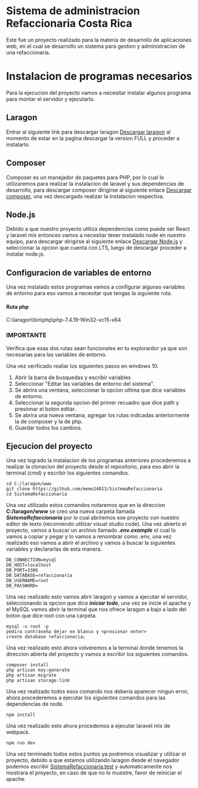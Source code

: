 # Sistema de administracion Refaccionaria Costa Rica
Este fue un proyecto realizado para la materia de desarrollo de aplicaciones web, en el cual se desarrollo un sistema para gestion y administracion de una refaccionaria.

# Instalacion de programas necesarios

Para la ejecucion del proyecto vamos a necesitar instalar algunos programa para montar el servidor y ejecutarlo.

## Laragon
Entrar al siguiente link para descargar laragon [Descargar laragon](https://laragon.org/download/) al momento de estar en la pagina descargar la version FULL y proceder a instalarlo.

## Composer
Composer es un manejador de paquetes para PHP, por lo cual lo utilizaremos para realizar la instalacion de laravel y sus dependencias de desarrollo, para descargar composer dirigirse al siguiente enlace [Descargar composer](https://getcomposer.org/Composer-Setup.exe), una vez descargado realizar la instalacion respectiva.

## Node.js
Debido a que nuestro proyecto utiliza dependencias como puede ser React y laravel mix entonces vamos a necesitar tener instalado node en nuestro equipo, para descargar dirigirse al siguiente enlace [Descargar Node.js](https://nodejs.org/es/) y seleccionar la opcion que cuenta con LTS, luego de descargar proceder a instalar node.js.

## Configuracion de variables de entorno
Una vez instalado estos programas vamos a configurar algunas variables de entorno para eso vamos a necesitar que tengas la siguiente ruta.

#### Ruta php
C:\laragon\bin\php\php-7.4.19-Win32-vc15-x64

### IMPORTANTE
Verifica que esas dos rutas sean funcionales en tu explorardor ya que son necesarias para las variables de entorno.

Una vez verificado realiar los siguientes pasos en windows 10.

1. Abrir la barra de busquedas y escribir variables
2. Seleccionar "Editar las variables de entorno del sistema".
3. Se abrira una ventana, seleccionar la opcion ultima que dice variables de entorno.
4. Seleccionar la segunda opcion del primer recuadro que dice path y presionar el boton editar.
5. Se abrira una nueva ventana, agregar los rutas indicadas anteriormente la de composer y la de php.
6. Guardar todos los cambios.

## Ejecucion del proyecto
Una vez logrado la instalacion de los programas anteriores procederemos a realizar la clonacion del proyecto desde el repositorio, para eso abrir la terminal (cmd) y escribir los siguientes comandos.
```
cd C:/laragon/www
git clone https://github.com/memo24813/SistemaRefaccionaria
cd SistemaRefaccionaria
```

Una vez utilizado estos comandos notaremos que en la direccion **C:/laragon/www** se creo una nueva carpeta llamada ***SistemaRefaccionaria*** por lo cual abriremos ese proyecto con nuestro editor de texto (recomiendo utilizar visual studio code).
Una vez abierto el proyecto, vamos a buscar un archivo llamado ***.env.example*** el cual lo vamos a copiar y pegar y lo vamos a renombrar como .env, una vez realizado eso vamos a abrir el archivo y vamos a buscar la siguientes variables y declararlas de esta manera.
```
DB_CONNECTION=mysql
DB_HOST=localhost
DB_PORT=3306
DB_DATABASE=refaccionaria
DB_USERNAME=root
DB_PASSWORD=
```

Una vez realizado esto vamos abrir laragon y vamos a ejecutar el servidor, seleccionando la opcion que dice ***iniciar todo***, una vez se inicie el apache y el MySQL vamos abrir la terminal que nos ofrece laragon a bajo a lado del boton que dice root con una carpeta.
```
mysql -u root -p
pedira contraseña dejar en blanco y <presionar enter>
create database refaccionaria;
```
Una vez realizado esto ahora volveremos a la terminal donde tenemos la direccion abierta del proyecto y vamos a escribir los siguientes comandos.
```
composer install
php artisan key:generate
php artisan migrate
php artisan storage:link
```

Una vez realizado todos esos comando nos deberia aparecer ningun error, ahora procederemos a ejecutar los siguientes comandos para las dependencias de node.

```
npm install
```

Una vez realizado esto ahora procedemos a ejecutar laravel mix de webpack.
```
npm run dev
```


Una vez terminado todos estos puntos ya podremos visualizar y utilizar el proyecto, debido a que estamos utilizando laragon desde el navegador podemos escribir [SistemaRefaccionaria.test](http://SistemaRefaccionaria.test/) y automaticamente nos mostrara el proyecto, en caso de que no lo muestre, favor de reiniciar el apache.
